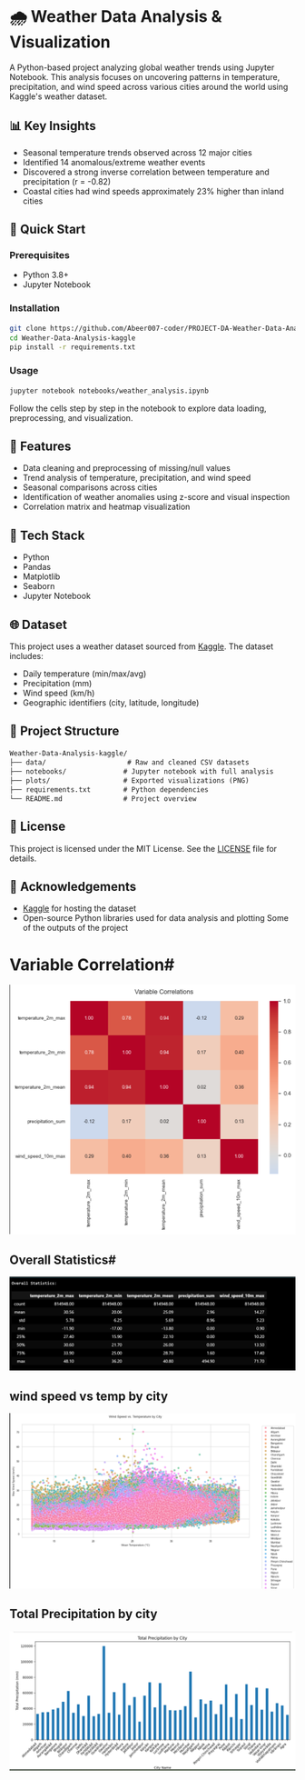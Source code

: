 # 🌧️ Weather Data Analysis & Visualization

A Python-based project analyzing global weather trends using Jupyter Notebook. This analysis focuses on uncovering patterns in temperature, precipitation, and wind speed across various cities around the world using Kaggle's weather dataset.

## 📊 Key Insights

* Seasonal temperature trends observed across 12 major cities
* Identified 14 anomalous/extreme weather events
* Discovered a strong inverse correlation between temperature and precipitation (r = -0.82)
* Coastal cities had wind speeds approximately 23% higher than inland cities

## 🚀 Quick Start

### Prerequisites

* Python 3.8+
* Jupyter Notebook

### Installation

```bash
git clone https://github.com/Abeer007-coder/PROJECT-DA-Weather-Data-Analysis-
cd Weather-Data-Analysis-kaggle
pip install -r requirements.txt
```

### Usage

```bash
jupyter notebook notebooks/weather_analysis.ipynb
```

Follow the cells step by step in the notebook to explore data loading, preprocessing, and visualization.

## 🔹 Features

* Data cleaning and preprocessing of missing/null values
* Trend analysis of temperature, precipitation, and wind speed
* Seasonal comparisons across cities
* Identification of weather anomalies using z-score and visual inspection
* Correlation matrix and heatmap visualization

## 🔧 Tech Stack

* Python
* Pandas
* Matplotlib
* Seaborn
* Jupyter Notebook

## 🌐 Dataset

This project uses a weather dataset sourced from [Kaggle](https://www.kaggle.com/). The dataset includes:

* Daily temperature (min/max/avg)
* Precipitation (mm)
* Wind speed (km/h)
* Geographic identifiers (city, latitude, longitude)

## 📄 Project Structure

```
Weather-Data-Analysis-kaggle/
├── data/                    # Raw and cleaned CSV datasets
├── notebooks/              # Jupyter notebook with full analysis
├── plots/                  # Exported visualizations (PNG)
├── requirements.txt        # Python dependencies
└── README.md               # Project overview
```

## 🚫 License

This project is licensed under the MIT License. See the [LICENSE](LICENSE) file for details.

## 📢 Acknowledgements

* [Kaggle](https://www.kaggle.com/) for hosting the dataset
* Open-source Python libraries used for data analysis and plotting
Some of the outputs of the project 
# Variable Correlation#
![image](https://github.com/Abeer007-coder/PROJECT-DA-Weather-Data-Analysis-/blob/main/images/Correlation.png)
## Overall Statistics#
![image](https://github.com/Abeer007-coder/PROJECT-DA-Weather-Data-Analysis-/blob/main/images/Overall%20Stastics.png)
## wind speed vs temp by city
![image](https://github.com/Abeer007-coder/PROJECT-DA-Weather-Data-Analysis-/blob/main/images/Wind%20Speed%20Vs%20Temp%20by%20City.png)
## Total Precipitation by city 
![image](https://github.com/Abeer007-coder/PROJECT-DA-Weather-Data-Analysis-/blob/main/images/Total%20Precipitation%20by%20city.png)
